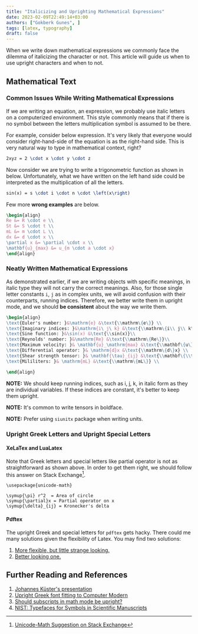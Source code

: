 ```yaml
---
title: "Italicizing and Uprighting Mathematical Expressions"
date: 2023-02-09T22:49:14+03:00
authors: ["Gokberk Gunes", ]
tags: [latex, typography]
draft: false
---
```


When we write down mathematical expressions we commonly face the dilemma of
italicizing the character or not. This article will guide us when to use
upright characters and when to not.


## Mathematical Text
### Common Issues While Writing Mathematical Expressions
If we are writing an equation, an expression, we probably use italic letters on
a computerized environment. This style commonly means that if there is no
symbol between the letters multiplication symbol is assumed to be there.

For example, consider below expression. It's very likely that everyone would
consider right-hand-side of the equation is as the right-hand side. This is
very natural way to type in mathematical context, right?
```latex
2xyz = 2 \cdot x \cdot y \cdot z
```
Now consider we are trying to write a trigonometric function as shown
in below. Unfortunately, what we have written on the left hand side could be
interpreted as the multiplication of all the letters.
```latex
sin(x) = s \cdot i \cdot n \cdot \left(x\right)
```

Few more **wrong examples** are below.
```latex
\begin{align}
Re &= R \cdot e \\
St &= S \cdot t \\
mL &= m \cdot L \\
dx &= d \cdot x \\
\partial x &= \partial \cdot x \\
\mathbf{u}_{max} &= u_{m \cdot a \cdot x}
\end{align}
```
### Neatly Written Mathematical Expressions
As demonstrated earlier, if we are writing objects with specific meanings, in
italic type they will not carry the correct meanings. Also, for those single
letter constants `i`, `j` as in complex units, we will avoid confusion with
their counterparts, running indices. Therefore, we better write them in upright
mode, and we should **be consistent** about the way we write them.
```latex
\begin{align}
\text{Euler's number: }&\mathrm{e} &\text{\\mathrm\{e\}} \\
\text{Imaginary indices: }&\mathrm{i\ j\ k} &\text{\\mathrm\{i\\ j\\ k\}}\\
\text{Sine function: }&\sin(x) &\text{\\sin(x)}\\
\text{Reynolds' number: }&\mathrm{Re} &\text{\\mathrm\{Re\}}\\
\text{Maximum velocity: }& \mathbf{u}_\mathrm{max} &\text{\\mathbf\{u\}\_\\mathrm\{max\}}\\
\text{Differential operator: }& \mathrm{d}x &\text{\\mathrm\{d\}x} \\
\text{Shear strength tensor: }& \mathbf{\tau}_{ij} &\text{\\mathbf\{\\tau\}\_\{ij\}} \\
\text{Mililiters: }& \mathrm{mL} &\text{\\mathrm\{mL\}} \\

\end{align}
```
**NOTE:** We should keep running indices, such as i, j, k, in italic form as
they are individual variables. If these indices are constant, it's better to keep them upright.

**NOTE:** It's common to write tensors in boldface.

**NOTE:** Prefer using `siunitx` package when writing units.

### Upright Greek Letters and Upright Special Letters
#### XeLaTex and LuaLatex
Note that Greek letters and special letters like partial operator is not
as straightforward as shown above. In order to get them right, we should follow
this answer on Stack Exchange[^1].
```text
\usepackage{unicode-math}

\symup{\pi} r^2  = Area of circle
\symup{\partial}x = Partial operator on x
\symup{\delta}_{ij} = Kronecker's delta
```
#### Pdftex
The upright Greek and special letters for `pdftex` gets hacky. There could me
many solutions given the flexibility of Latex. You may find two solutions:
1. [More flexible, but little strange looking.](https://tex.stackexchange.com/a/170567)
2. [Better looking one.](https://tex.stackexchange.com/a/230220)



## Further Reading and References

1. [Johannes Küster's presentation](https://www.youtube.com/watch?v=UkCjcMfV3EE)
2. [Upright Greek font fitting to Computer Modern](https://tex.stackexchange.com/questions/145926/upright-greek-font-fitting-to-computer-modern)
3. [Should subscripts in math mode be upright?](https://tex.stackexchange.com/questions/33120/should-subscripts-in-math-mode-be-upright)
4. [NIST: Typefaces for Symbols in Scientific Manuscripts](https://physics.nist.gov/cuu/pdf/typefaces.pdf)

[^1]: [Unicode-Math Suggestion on Stack Exchange](https://tex.stackexchange.com/questions/145926/upright-greek-font-fitting-to-computer-modern/431804#431804)
